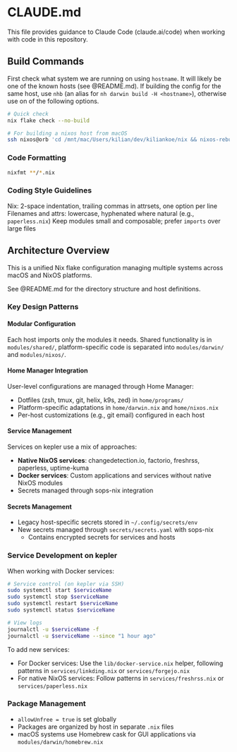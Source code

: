 # CLAUDE.md

This file provides guidance to Claude Code (claude.ai/code) when working with code in this repository.

## Build Commands

First check what system we are running on using `hostname`. It will likely be one of the known hosts (see @README.md). If building the config for the same host, use `nhb` (an alias for `nh darwin build -H <hostname>`), otherwise use on of the following options.

```bash
# Quick check
nix flake check --no-build

# For building a nixos host from macOS
ssh nixos@orb 'cd /mnt/mac/Users/kilian/dev/kiliankoe/nix && nixos-rebuild build --flake .#kepler'
```

### Code Formatting

```bash
nixfmt **/*.nix
```

### Coding Style Guidelines

Nix: 2-space indentation, trailing commas in attrsets, one option per line
Filenames and attrs: lowercase, hyphenated where natural (e.g., `paperless.nix`)
Keep modules small and composable; prefer `imports` over large files

## Architecture Overview

This is a unified Nix flake configuration managing multiple systems across macOS and NixOS platforms.

See @README.md for the directory structure and host definitions.

### Key Design Patterns

#### Modular Configuration

Each host imports only the modules it needs. Shared functionality is in `modules/shared/`, platform-specific code is separated into `modules/darwin/` and `modules/nixos/`.

#### Home Manager Integration

User-level configurations are managed through Home Manager:

- Dotfiles (zsh, tmux, git, helix, k9s, zed) in `home/programs/`
- Platform-specific adaptations in `home/darwin.nix` and `home/nixos.nix`
- Per-host customizations (e.g., git email) configured in each host

#### Service Management

Services on kepler use a mix of approaches:

- **Native NixOS services**: changedetection.io, factorio, freshrss, paperless, uptime-kuma
- **Docker services**: Custom applications and services without native NixOS modules
- Secrets managed through sops-nix integration

#### Secrets Management

- Legacy host-specific secrets stored in `~/.config/secrets/env`
- New secrets managed through `secrets/secrets.yaml` with sops-nix
  - Contains encrypted secrets for services and hosts

### Service Development on kepler

When working with Docker services:

```bash
# Service control (on kepler via SSH)
sudo systemctl start $serviceName
sudo systemctl stop $serviceName
sudo systemctl restart $serviceName
sudo systemctl status $serviceName

# View logs
journalctl -u $serviceName -f
journalctl -u $serviceName --since "1 hour ago"
```

To add new services:

- For Docker services: Use the `lib/docker-service.nix` helper, following patterns in `services/linkding.nix` or `services/forgejo.nix`
- For native NixOS services: Follow patterns in `services/freshrss.nix` or `services/paperless.nix`

### Package Management

- `allowUnfree = true` is set globally
- Packages are organized by host in separate `.nix` files
- macOS systems use Homebrew cask for GUI applications via `modules/darwin/homebrew.nix`
